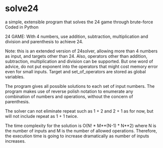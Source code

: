 # solve24
a simple, extensible program that solves the 24 game through brute-force
Coded in Python

24 GAME:
With 4 numbers, use addition, subtraction, multiplication and
division and parenthesis to achieve 24.

Note: this is an extended version of 24solver, allowing more
than 4 numbers as input, and targets other than 24. Also,
operators other than addition, subtraction, multiplication and
division can be supported. But one word of advice, do not put
exponent into the operators that might cost memory error even
for small inputs. Target and set_of_operators are stored as 
global variables.

The program gives all possible solutions to each set of input
numbers. The program makes use of reverse polish notation to
enumerate any combination of numbers and operations, without
the concern of parenthesis.

The solver can not eliminate repeat such as 1 + 2 and 2 + 1 as
for now, but will not include repeat as 1 + 1 twice.

The time complexity for the solution is O(N! * M**(N-1) * N**2)
where N is the number of inputs and M is the number of allowed
operations. Therefore, the execution time is going to increase
dramatically as number of inputs increases.
